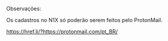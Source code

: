 Observações:

Os cadastros no N1X só poderão serem feitos pelo ProtonMail.

https://href.li/?https://protonmail.com/pt_BR/

